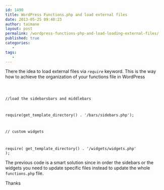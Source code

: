 ```yaml
---
id: 1490
title: WordPress Functions.php and load external files
date: 2013-05-25 09:40:23
author: taimane
layout: post
permalink: /wordpress-functions-php-and-load-loading-external-files/
published: true
categories:
   -
tags:
   -
---
```

There the idea to load external files via <code><em>require</em></code> keyword. This is the way how to achieve the organization of your functions file in WordPress

<code>
//load the sidebarsbars and middlebars
require(get_template_directory() . '/bars/sidebars.php');

// custom widgets
require( get_template_directory() . '/widgets/widgets.php' );</code>

The previous code is a smart solution since in order the sidebars or the widgets you need to update specific files instead to update the whole <code>functions.php</code> file.


Thanks
  

